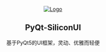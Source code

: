 <p align="center">  

  <a href="#">
    <img src="https://github.com/chinaicef/PyQt-SiliconUI/assets/readme/silicon_main.png" alt="Logo"  >
  </a>
  
  <h2 align="center">PyQt-SiliconUI</h2>
  <p align="center">基于PyQt5的UI框架，灵动、优雅而轻便</p>
  
</p>   



